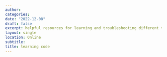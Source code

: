 ```yaml
---
author:
categories:
date: "2022-12-08"
draft: false
excerpt: helpful resources for learning and troubleshooting different types of code
layout: single
location: Online
subtitle:
title: learning code
---
```

